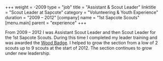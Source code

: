 +++
weight = -2009
type = "job"
title = "Assistant & Scout Leader"
linktitle = "Scout Leader at Sapcote"
category = "Volunteering & Youth Experience"
duration = "2009 &ndash; 2012"
[company]
  name = "1st Sapcote Scouts"
[menu.main]
  parent = "experience"
+++

From 2009 &ndash; 2012 I was Assistant Scout Leader and then Scout Leader for the 1st Sapcote Scouts. During this time I completed my leader training and was awarded the [Wood Badge][Wood Badge]. I helped to grow the section from a low of 2 scouts up to 9 scouts at the start of 2012. The section continues to grow under new leadership.

[Wood Badge]: http://members.scouts.org.uk/woodbadge
